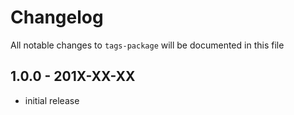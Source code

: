 # Changelog

All notable changes to `tags-package` will be documented in this file

## 1.0.0 - 201X-XX-XX

- initial release
